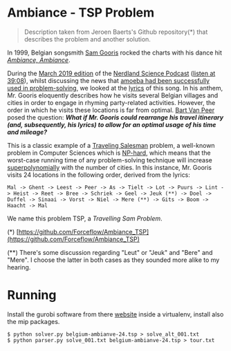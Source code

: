 
# Ambiance - TSP Problem

> Description taken from Jeroen Baerts's Github repository(*) that describes the problem and another solution.

In 1999, Belgian songsmith [Sam Gooris](https://nl.wikipedia.org/wiki/Sam_Gooris) rocked the charts with his dance hit [_Ambiance, Ambiance_](https://www.youtube.com/watch?v=EqdQyoAUQZ0).

During the [March 2019 edition](https://soundcloud.com/lieven-scheire/nerdland-maandoverzicht-maart-2019) of the [Nerdland Science Podcast](http://www.nerdland.be) ([listen at 39:08](https://soundcloud.com/lieven-scheire/nerdland-maandoverzicht-maart-2019#t=39:11)), whilst discussing the news that [amoeba had been successfully used in problem-solving](https://phys.org/news/2018-12-amoeba-approximate-solutions-np-hard-problem.html), we looked at the [lyrics](https://muzikum.eu/en/123-173-5017/sam-gooris/ambiance-lyrics.html) of this song. In his anthem, Mr. Gooris eloquently describes how he visits several Belgian villages and cities in order to engage in rhyming party-related activities. However, the order in which he visits these locations is far from optimal. [Bart Van Peer](https://twitter.com/zebbedeusje) posed the question: **_What if Mr. Gooris could rearrange his travel itinerary (and, subsequently, his lyrics) to allow for an optimal usage of his time and mileage?_**

This is a classic example of a [Traveling Salesman](https://en.wikipedia.org/wiki/Travelling_salesman_problem) problem, a well-known problem in Computer Sciences which is [NP-hard](https://en.wikipedia.org/wiki/NP-hardness), which means that the worst-case running time of any problem-solving technique will increase [superpolynomially](https://en.wikipedia.org/wiki/Time_complexity#Polynomial_time) with the number of cities. In this instance, Mr. Gooris visits 24 locations in the following order, derived from the lyrics:

```
Mal -> Ghent -> Leest -> Peer -> As -> Tielt -> Lot -> Puurs -> Lint -> Heist -> Reet -> Bree -> Schriek -> Geel -> Jeuk (**) -> Doel -> Duffel -> Sinaai -> Vorst -> Niel -> Mere (**) -> Gits -> Boom -> Haacht -> Mal
```

We name this problem TSP, a _Travelling Sam Problem_.

(*) [https://github.com/Forceflow/Ambiance_TSP](https://github.com/Forceflow/Ambiance_TSP)

(**) There's some discussion regarding "Leut" or "Jeuk" and "Bere" and "Mere". I choose the latter in both cases as they sounded more alike to my hearing.


# Running

Install the gurobi software from there [website](http://www.gurobi.com/#) inside a virtualenv, install also the mip packages.  

    $ python solver.py belgium-ambianve-24.tsp > solve_alt_001.txt 
    $ python parser.py solve_001.txt belgium-ambianve-24.tsp > tour.txt 
